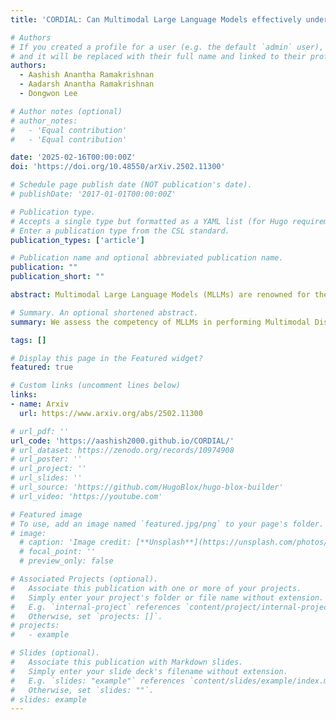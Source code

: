 ```yaml
---
title: 'CORDIAL: Can Multimodal Large Language Models effectively understand Coherence Relationships?'

# Authors
# If you created a profile for a user (e.g. the default `admin` user), write the username (folder name) here
# and it will be replaced with their full name and linked to their profile.
authors:
  - Aashish Anantha Ramakrishnan
  - Aadarsh Anantha Ramakrishnan
  - Dongwon Lee

# Author notes (optional)
# author_notes:
#   - 'Equal contribution'
#   - 'Equal contribution'

date: '2025-02-16T00:00:00Z'
doi: 'https://doi.org/10.48550/arXiv.2502.11300'

# Schedule page publish date (NOT publication's date).
# publishDate: '2017-01-01T00:00:00Z'

# Publication type.
# Accepts a single type but formatted as a YAML list (for Hugo requirements).
# Enter a publication type from the CSL standard.
publication_types: ['article']

# Publication name and optional abbreviated publication name.
publication: ""
publication_short: ""

abstract: Multimodal Large Language Models (MLLMs) are renowned for their superior instruction-following and reasoning capabilities across diverse problem domains. However, existing benchmarks primarily focus on assessing factual and logical correctness in downstream tasks, with limited emphasis on evaluating MLLMs' ability to interpret pragmatic cues and intermodal relationships. To address this gap, we assess the competency of MLLMs in performing Multimodal Discourse Analysis (MDA) using Coherence Relations. Our benchmark, CORDIAL, encompasses a broad spectrum of Coherence Relations across 3 different discourse domains at varying levels of granularity. Through our experiments on 10+ MLLMs employing different prompting strategies, we show that even top models like Gemini 1.5 Pro and GPT-4o fail to match the performance of simple classifier-based baselines. This study emphasizes the need to move beyond similarity-based metrics and adopt a discourse-driven framework for evaluating MLLMs, providing a more nuanced assessment of their capabilities.

# Summary. An optional shortened abstract.
summary: We assess the competency of MLLMs in performing Multimodal Discourse Analysis (MDA) using Coherence Relations. Our benchmark, CORDIAL, encompasses a broad spectrum of Coherence Relations across 3 different discourse domains at varying levels of granularity. Through our experiments on 10+ MLLMs employing different prompting strategies, we show that even top models like Gemini 1.5 Pro and GPT-4o fail to match the performance of simple classifier-based baselines.

tags: []

# Display this page in the Featured widget?
featured: true

# Custom links (uncomment lines below)
links:
- name: Arxiv
  url: https://www.arxiv.org/abs/2502.11300

# url_pdf: ''
url_code: 'https://aashish2000.github.io/CORDIAL/'
# url_dataset: https://zenodo.org/records/10974908
# url_poster: ''
# url_project: ''
# url_slides: ''
# url_source: 'https://github.com/HugoBlox/hugo-blox-builder'
# url_video: 'https://youtube.com'

# Featured image
# To use, add an image named `featured.jpg/png` to your page's folder.
# image:
  # caption: 'Image credit: [**Unsplash**](https://unsplash.com/photos/pLCdAaMFLTE)'
  # focal_point: ''
  # preview_only: false

# Associated Projects (optional).
#   Associate this publication with one or more of your projects.
#   Simply enter your project's folder or file name without extension.
#   E.g. `internal-project` references `content/project/internal-project/index.md`.
#   Otherwise, set `projects: []`.
# projects:
#   - example

# Slides (optional).
#   Associate this publication with Markdown slides.
#   Simply enter your slide deck's filename without extension.
#   E.g. `slides: "example"` references `content/slides/example/index.md`.
#   Otherwise, set `slides: ""`.
# slides: example
---
```

